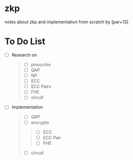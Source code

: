 # zkp
notes about zkp and implementation from scratch by [par+13]

# To Do List
- [ ] Research on 
   >- [ ] pinocchio
   >- [ ] QAP
   >- [ ] NP
   >- [ ] ECC
   >- [ ] ECC Pairs
   >- [ ] FHE
   >- [ ] circuit

- [ ] Implementation
    >- [ ] QAP
    >- [ ] encrypto
    >>- [ ] ECC
    >>- [ ] ECC Pair
    >>- [ ] FHE
    >- [ ] circuit
